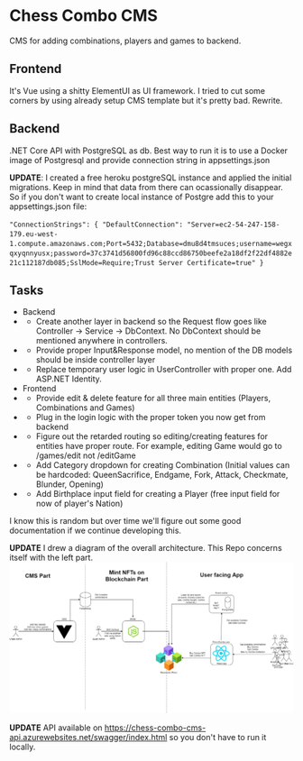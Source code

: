 # Chess Combo CMS

CMS for adding combinations, players and games to backend.

## Frontend

It's Vue using a shitty ElementUI as UI framework. I tried to cut some corners by using already setup CMS template but it's pretty bad. Rewrite.

## Backend

.NET Core API with PostgreSQL as db. Best way to run it is to use a Docker image of Postgresql and provide connection string in appsettings.json

**UPDATE**: I created a free heroku postgreSQL instance and applied the initial migrations. Keep in mind that data from there can ocassionally disappear. So if you don't want to create local instance of Postgre add this to your appsettings.json file:

`"ConnectionStrings": { "DefaultConnection": "Server=ec2-54-247-158-179.eu-west-1.compute.amazonaws.com;Port=5432;Database=dmu8d4tmsuces;username=wegxqxyqnnyusx;password=37c3741d56800fd96c88ccd86750beefe2a18df2f22df4882e21c112187db085;SslMode=Require;Trust Server Certificate=true" }`

## Tasks

- Backend
- - Create another layer in backend so the Request flow goes like Controller -> Service -> DbContext. No DbContext should be mentioned anywhere in controllers.
- - Provide proper Input&Response model, no mention of the DB models should be inside controller layer
- - Replace temporary user logic in UserController with proper one. Add ASP.NET Identity.
- Frontend
- - Provide edit & delete feature for all three main entities (Players, Combinations and Games)
- - Plug in the login logic with the proper token you now get from backend
- - Figure out the retarded routing so editing/creating features for entities have proper route. For example, editing Game would go to /games/edit not /editGame
- - Add Category dropdown for creating Combination (Initial values can be hardcoded: QueenSacrifice, Endgame, Fork, Attack, Checkmate, Blunder, Opening)
- - Add Birthplace input field for creating a Player (free input field for now of player's Nation)

I know this is random but over time we'll figure out some good documentation if we continue developing this.

**UPDATE** I drew a diagram of the overall architecture. This Repo concerns itself with the left part.
![alt text](chesscombo.jpg "Chess Combo Architecture")

**UPDATE**
API available on https://chess-combo-cms-api.azurewebsites.net/swagger/index.html so you don't have to run it locally.
